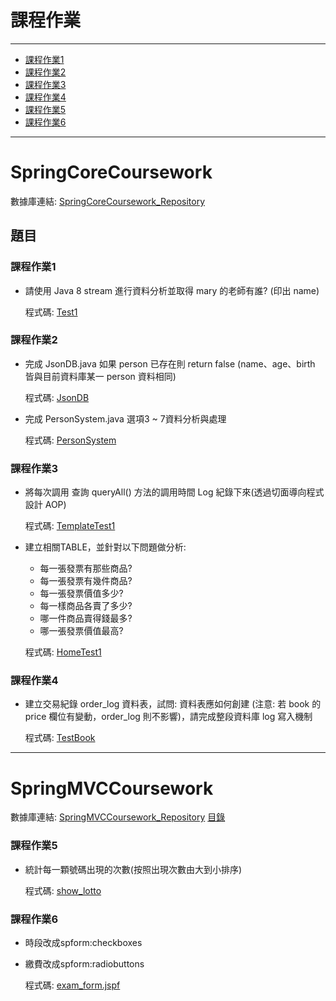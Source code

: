 # 課程作業
---
* [課程作業1](#課程作業1)
* [課程作業2](#課程作業2)
* [課程作業3](#課程作業3)
* [課程作業4](#課程作業4)
* [課程作業5](#課程作業5)
* [課程作業6](#課程作業6)
---

# SpringCoreCoursework

數據庫連結: [SpringCoreCoursework_Repository](https://github.com/bravot62858/SpringCoreCoursework)

## 題目
### 課程作業1
- 請使用 Java 8 stream 進行資料分析並取得 mary 的老師有誰? (印出 name)

  程式碼: [Test1](https://github.com/bravot62858/SpringCoreCoursework/blob/main/src/test/java/com/study/SpringCoreCoursework/coursework1/Test1.java)
  
### 課程作業2
- 完成 JsonDB.java 如果 person 已存在則 return false (name、age、birth 皆與目前資料庫某一 person 資料相同)

  程式碼: [JsonDB](https://github.com/bravot62858/SpringCoreCoursework/blob/main/src/main/java/com/study/SpringCoreCoursework/coursework2/JsonDB.java)
- 完成 PersonSystem.java 選項3 ~ 7資料分析與處理

  程式碼: [PersonSystem](https://github.com/bravot62858/SpringCoreCoursework/blob/main/src/main/java/com/study/SpringCoreCoursework/coursework2/PersonSystem.java)
 
### 課程作業3
- 將每次調用 查詢 queryAll() 方法的調用時間 Log 紀錄下來(透過切面導向程式設計 AOP)

  程式碼: [TemplateTest1](https://github.com/bravot62858/SpringCoreCoursework/blob/main/src/test/java/com/study/SpringCoreCoursework/coursework3/TemplateTest1.java)
- 建立相關TABLE，並針對以下問題做分析:
  - 每一張發票有那些商品?
  - 每一張發票有幾件商品?
  - 每一張發票價值多少?
  - 每一樣商品各賣了多少?
  - 哪一件商品賣得錢最多?
  - 哪一張發票價值最高?

  程式碼: [HomeTest1](https://github.com/bravot62858/SpringCoreCoursework/blob/main/src/test/java/com/study/SpringCoreCoursework/coursework3/HomeTest1.java)
 
### 課程作業4
- 建立交易紀錄 order_log 資料表，試問: 資料表應如何創建 (注意: 若 book 的 price 欄位有變動，order_log 則不影響)，請完成整段資料庫 log 寫入機制

  程式碼: [TestBook](https://github.com/bravot62858/SpringCoreCoursework/blob/main/src/test/java/com/study/SpringCoreCoursework/coursework4/TestBook.java)

---

# SpringMVCCoursework

數據庫連結: [SpringMVCCoursework_Repository](https://github.com/bravot62858/SpringMVCCoursework)
[目錄](src/main/webapp/index.jsp)
  
### 課程作業5
- 統計每一顆號碼出現的次數(按照出現次數由大到小排序)  
  
  程式碼: [show_lotto](src/main/webapp/WEB-INF/views/coursework5/show_lotto.jsp)
  
### 課程作業6
- 時段改成spform:checkboxes
- 繳費改成spform:radiobuttons
  
  程式碼: [exam_form.jspf](src/main/webapp/WEB-INF/views/coursework6/exam_form.jspf)
  
